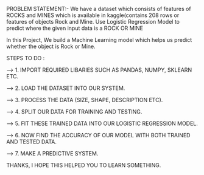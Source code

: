 PROBLEM STATEMENT:- We have a dataset which consists of features of ROCKS and MINES which is available in kaggle(contains 208 rows or features of objects Rock and Mine. 
                    Use Logistic Regression Model to predict where the given input data is a ROCK OR MINE

In this Project, We build a Machine Learning model which helps us predict whether the object is Rock or Mine.

STEPS TO DO :

--> 1. IMPORT REQUIRED LIBARIES SUCH AS PANDAS, NUMPY, SKLEARN ETC.

--> 2. LOAD THE DATASET INTO OUR SYSTEM.

--> 3. PROCESS THE DATA (SIZE, SHAPE, DESCRIPTION ETC).

--> 4. SPLIT OUR DATA FOR TRAINING AND TESTING.

--> 5. FIT THESE TRAINED DATA INTO OUR LOGISTIC REGRESSION MODEL.

--> 6. NOW FIND THE ACCURACY OF OUR MODEL WITH BOTH TRAINED AND TESTED DATA.

--> 7. MAKE A PREDICTIVE SYSTEM.

THANKS, I HOPE THIS HELPED YOU TO LEARN SOMETHING.
